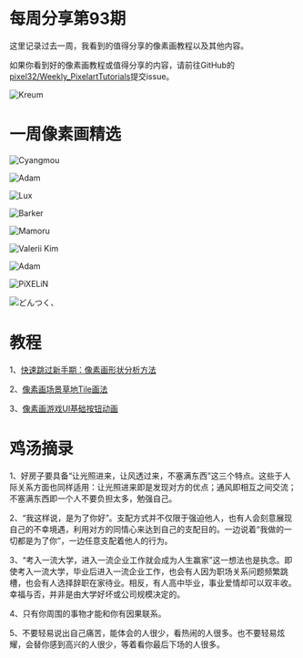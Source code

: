 # 每周分享第93期

这里记录过去一周，我看到的值得分享的像素画教程以及其他内容。

如果你看到好的像素画教程或值得分享的内容，请前往GitHub的[pixel32/Weekly_PixelartTutorials](https://github.com/pixel32/Weekly_PixelartTutorials "pixel32/Weekly_PixelartTutorials")提交issue。

![Kreum](https://pbs.twimg.com/media/Ee2S-z0UwAAj8AX?format=png&name=900x900)

# 一周像素画精选

![Cyangmou
](https://pbs.twimg.com/media/Eey_6xvXkAAtgHf?format=png&name=medium)

![Adam
](https://pbs.twimg.com/media/Ee1FncUX0AQlbyq?format=png&name=small)

![Lux
](https://pbs.twimg.com/media/Ee1DcvqWoAAtFGh?format=png&name=large)

![Barker
](https://pbs.twimg.com/media/Ee1unXuXoAIPE1T?format=png&name=large)

![Mamoru
](https://pbs.twimg.com/media/Ee0vLUAWkAI1U9R?format=png&name=small)

![Valerii Kim
](https://pbs.twimg.com/media/Ee1jP_sXoAgzmeO?format=png&name=large)

![Adam
](https://pbs.twimg.com/media/Eezfeh3UcAAD2au?format=png&name=medium)

![PiXELiN
](https://pbs.twimg.com/media/Eezs6gbUcAAj5DV?format=png&name=large)

![どんつく、
](https://pbs.twimg.com/media/Ee03IikUwAE0hkD?format=png&name=small)

# 教程

1、[快速跳过新手期：像素画形状分析方法](https://mp.weixin.qq.com/s/4c_-oorsSisLD04qP6tqeQ)

2、[像素画场景草地Tile画法](https://mp.weixin.qq.com/s/Or1UJGy0eTly9tyCk2V08A)

3、[像素画游戏UI基础按钮动画](https://mp.weixin.qq.com/s/scU8QzUvkbmdmJaqMpWejg)

# 鸡汤摘录

1、好房子要具备“让光照进来，让风透过来，不塞满东西”这三个特点。这些于人际关系方面也同样适用：让光照进来即是发现对方的优点；通风即相互之间交流；不塞满东西即一个人不要负担太多，勉强自己。

2、“我这样说，是为了你好”。支配方式并不仅限于强迫他人，也有人会刻意展现自己的不幸境遇，利用对方的同情心来达到自己的支配目的。一边说着“我做的一切都是为了你”，一边任意支配着他人的行为。

3、“考入一流大学，进入一流企业工作就会成为人生赢家”这一想法也是执念。即使考入一流大学，毕业后进入一流企业工作，也会有人因为职场关系问题频繁跳槽，也会有人选择辞职在家待业。相反，有人高中毕业，事业爱情却可以双丰收。幸福与否，并非是由大学好坏或公司规模决定的。

4、只有你周围的事物才能和你有因果联系。

5、不要轻易说出自己痛苦，能体会的人很少，看热闹的人很多。也不要轻易炫耀，会替你感到高兴的人很少，等着看你最后下场的人很多。

